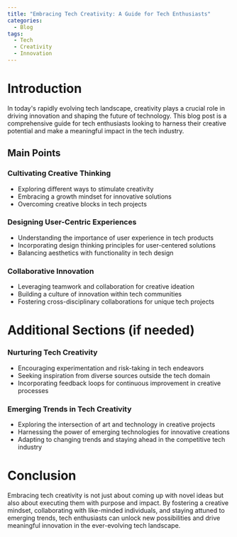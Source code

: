 ```yaml
---
title: "Embracing Tech Creativity: A Guide for Tech Enthusiasts"
categories:
  - Blog
tags:
  - Tech
  - Creativity
  - Innovation
---
```


# Introduction
In today's rapidly evolving tech landscape, creativity plays a crucial role in driving innovation and shaping the future of technology. This blog post is a comprehensive guide for tech enthusiasts looking to harness their creative potential and make a meaningful impact in the tech industry.

## Main Points
### Cultivating Creative Thinking
- Exploring different ways to stimulate creativity
- Embracing a growth mindset for innovative solutions
- Overcoming creative blocks in tech projects

### Designing User-Centric Experiences
- Understanding the importance of user experience in tech products
- Incorporating design thinking principles for user-centered solutions
- Balancing aesthetics with functionality in tech design

### Collaborative Innovation
- Leveraging teamwork and collaboration for creative ideation
- Building a culture of innovation within tech communities
- Fostering cross-disciplinary collaborations for unique tech projects

# Additional Sections (if needed)
### Nurturing Tech Creativity
- Encouraging experimentation and risk-taking in tech endeavors
- Seeking inspiration from diverse sources outside the tech domain
- Incorporating feedback loops for continuous improvement in creative processes

### Emerging Trends in Tech Creativity
- Exploring the intersection of art and technology in creative projects
- Harnessing the power of emerging technologies for innovative creations
- Adapting to changing trends and staying ahead in the competitive tech industry

# Conclusion
Embracing tech creativity is not just about coming up with novel ideas but also about executing them with purpose and impact. By fostering a creative mindset, collaborating with like-minded individuals, and staying attuned to emerging trends, tech enthusiasts can unlock new possibilities and drive meaningful innovation in the ever-evolving tech landscape.